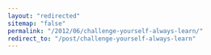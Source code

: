 ```yaml
---
layout: "redirected"
sitemap: "false"
permalink: "/2012/06/challenge-yourself-always-learn/"
redirect_to: "/post/challenge-yourself-always-learn"
---
```




